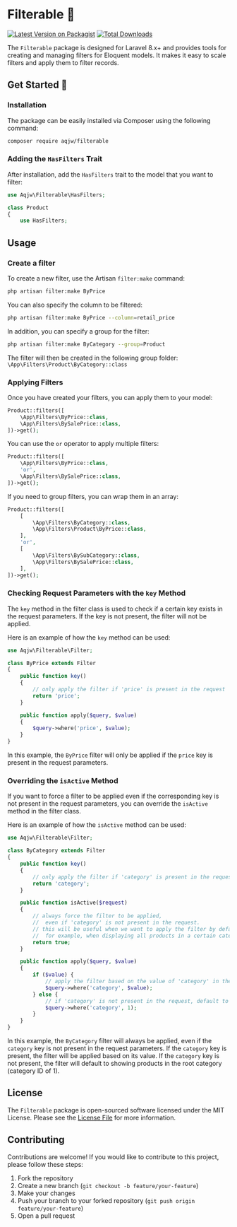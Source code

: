 
# Filterable 📝  

[![Latest Version on Packagist](https://img.shields.io/packagist/v/aqjw/filterable.svg?style=flat-square)](https://packagist.org/packages/aqjw/filterable)
[![Total Downloads](https://img.shields.io/packagist/dt/aqjw/filterable.svg?style=flat-square)](https://packagist.org/packages/aqjw/filterable)

The `Filterable` package is designed for Laravel 8.x+ and provides tools for creating and managing filters for Eloquent models.
It makes it easy to scale filters and apply them to filter records.


## Get Started 🚀  

### Installation

The package can be easily installed via Composer using the following command:

```bash
composer require aqjw/filterable
```

### Adding the `HasFilters` Trait
After installation, add the `HasFilters` trait to the model that you want to filter:

```php
use Aqjw\Filterable\HasFilters;

class Product
{
    use HasFilters;
```


## Usage

### Create a filter
To create a new filter, use the Artisan `filter:make` command:

```bash
php artisan filter:make ByPrice
```

You can also specify the column to be filtered:
```bash
php artisan filter:make ByPrice --column=retail_price
```

In addition, you can specify a group for the filter:
```bash
php artisan filter:make ByCategory --group=Product
```
The filter will then be created in the following group folder:
`\App\Filters\Product\ByCategory::class`

### Applying Filters
Once you have created your filters, you can apply them to your model:

```php
Product::filters([
    \App\Filters\ByPrice::class,
    \App\Filters\BySalePrice::class,
])->get();
```

You can use the `or` operator to apply multiple filters:
```php
Product::filters([
    \App\Filters\ByPrice::class,
    'or',
    \App\Filters\BySalePrice::class,
])->get();
```

If you need to group filters, you can wrap them in an array:
```php
Product::filters([
    [
        \App\Filters\ByCategory::class,
        \App\Filters\Product\ByPrice::class,
    ],
    'or',
    [
        \App\Filters\BySubCategory::class,
        \App\Filters\BySalePrice::class,
    ],
])->get();
```

### Checking Request Parameters with the `key` Method
The `key` method in the filter class is used to check if a certain key exists in the request parameters. If the key is not present, the filter will not be applied.

Here is an example of how the `key` method can be used:

```php
use Aqjw\Filterable\Filter;

class ByPrice extends Filter
{
    public function key()
    {
        // only apply the filter if 'price' is present in the request
        return 'price';
    }

    public function apply($query, $value)
    {
        $query->where('price', $value);
    }
}
```

In this example, the `ByPrice` filter will only be applied if the `price` key is present in the request parameters.

### Overriding the `isActive` Method
If you want to force a filter to be applied even if the corresponding key is not present in the request parameters, you can override the `isActive` method in the filter class.

Here is an example of how the `isActive` method can be used:

```php
use Aqjw\Filterable\Filter;

class ByCategory extends Filter
{
    public function key()
    {
        // only apply the filter if 'category' is present in the request
        return 'category';
    }

    public function isActive($request)
    {
        // always force the filter to be applied,
        //  even if 'category' is not present in the request.
        // this will be useful when we want to apply the filter by default,
        //  for example, when displaying all products in a certain category
        return true;
    }

    public function apply($query, $value)
    {
        if ($value) {
            // apply the filter based on the value of 'category' in the request
            $query->where('category', $value);
        } else {
            // if 'category' is not present in the request, default to showing products in the root category (category ID of 1)
            $query->where('category', 1);
        }
    }
}
```

In this example, the `ByCategory` filter will always be applied, even if the `category` key is not present in the request parameters. If the `category` key is present, the filter will be applied based on its value. If the `category` key is not present, the filter will default to showing products in the root category (category ID of 1).


## License

The `Filterable` package is open-sourced software licensed under the MIT License. Please see the [License File](/LICENSE) for more information.

## Contributing
Contributions are welcome! If you would like to contribute to this project, please follow these steps:

1. Fork the repository
2. Create a new branch (`git checkout -b feature/your-feature`)
3. Make your changes
4. Push your branch to your forked repository (`git push origin feature/your-feature`)
5. Open a pull request
